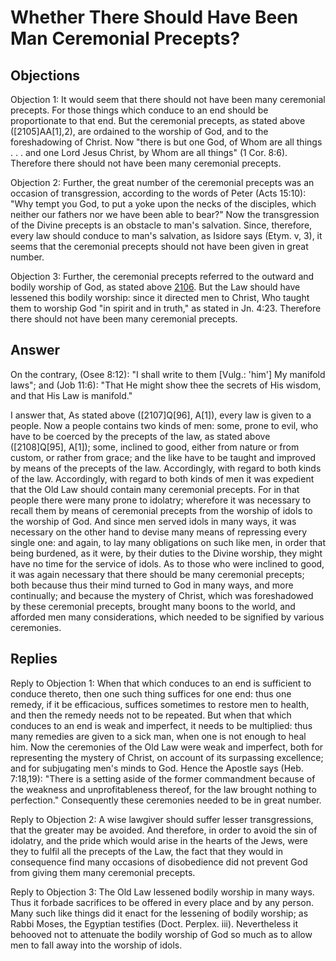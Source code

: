 # Whether There Should Have Been Man Ceremonial Precepts?

## Objections

Objection 1: It would seem that there should not have been many ceremonial precepts. For those things which conduce to an end should be proportionate to that end. But the ceremonial precepts, as stated above ([2105]AA[1],2), are ordained to the worship of God, and to the foreshadowing of Christ. Now "there is but one God, of Whom are all things . . . and one Lord Jesus Christ, by Whom are all things" (1 Cor. 8:6). Therefore there should not have been many ceremonial precepts.

Objection 2: Further, the great number of the ceremonial precepts was an occasion of transgression, according to the words of Peter (Acts 15:10): "Why tempt you God, to put a yoke upon the necks of the disciples, which neither our fathers nor we have been able to bear?" Now the transgression of the Divine precepts is an obstacle to man's salvation. Since, therefore, every law should conduce to man's salvation, as Isidore says (Etym. v, 3), it seems that the ceremonial precepts should not have been given in great number.

Objection 3: Further, the ceremonial precepts referred to the outward and bodily worship of God, as stated above [2106](A[2]). But the Law should have lessened this bodily worship: since it directed men to Christ, Who taught them to worship God "in spirit and in truth," as stated in Jn. 4:23. Therefore there should not have been many ceremonial precepts.

## Answer

On the contrary, (Osee 8:12): "I shall write to them [Vulg.: 'him'] My manifold laws"; and (Job 11:6): "That He might show thee the secrets of His wisdom, and that His Law is manifold."

I answer that, As stated above ([2107]Q[96], A[1]), every law is given to a people. Now a people contains two kinds of men: some, prone to evil, who have to be coerced by the precepts of the law, as stated above ([2108]Q[95], A[1]); some, inclined to good, either from nature or from custom, or rather from grace; and the like have to be taught and improved by means of the precepts of the law. Accordingly, with regard to both kinds of the law. Accordingly, with regard to both kinds of men it was expedient that the Old Law should contain many ceremonial precepts. For in that people there were many prone to idolatry; wherefore it was necessary to recall them by means of ceremonial precepts from the worship of idols to the worship of God. And since men served idols in many ways, it was necessary on the other hand to devise many means of repressing every single one: and again, to lay many obligations on such like men, in order that being burdened, as it were, by their duties to the Divine worship, they might have no time for the service of idols. As to those who were inclined to good, it was again necessary that there should be many ceremonial precepts; both because thus their mind turned to God in many ways, and more continually; and because the mystery of Christ, which was foreshadowed by these ceremonial precepts, brought many boons to the world, and afforded men many considerations, which needed to be signified by various ceremonies.

## Replies

Reply to Objection 1: When that which conduces to an end is sufficient to conduce thereto, then one such thing suffices for one end: thus one remedy, if it be efficacious, suffices sometimes to restore men to health, and then the remedy needs not to be repeated. But when that which conduces to an end is weak and imperfect, it needs to be multiplied: thus many remedies are given to a sick man, when one is not enough to heal him. Now the ceremonies of the Old Law were weak and imperfect, both for representing the mystery of Christ, on account of its surpassing excellence; and for subjugating men's minds to God. Hence the Apostle says (Heb. 7:18,19): "There is a setting aside of the former commandment because of the weakness and unprofitableness thereof, for the law brought nothing to perfection." Consequently these ceremonies needed to be in great number.

Reply to Objection 2: A wise lawgiver should suffer lesser transgressions, that the greater may be avoided. And therefore, in order to avoid the sin of idolatry, and the pride which would arise in the hearts of the Jews, were they to fulfil all the precepts of the Law, the fact that they would in consequence find many occasions of disobedience did not prevent God from giving them many ceremonial precepts.

Reply to Objection 3: The Old Law lessened bodily worship in many ways. Thus it forbade sacrifices to be offered in every place and by any person. Many such like things did it enact for the lessening of bodily worship; as Rabbi Moses, the Egyptian testifies (Doct. Perplex. iii). Nevertheless it behooved not to attenuate the bodily worship of God so much as to allow men to fall away into the worship of idols.